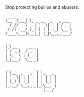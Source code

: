 Stop protecting bullies and abusers.

     _____    _                   
    |__  /___| |_ _ __  _   _ ___ 
      / // _ \ __| '_ \| | | / __|
     / /|  __/ |_| | | | |_| \__ \
    /____\___|\__|_| |_|\__,_|___/
                                  
     _             
    (_)___    __ _ 
    | / __|  / _` |
    | \__ \ | (_| |
    |_|___/  \__,_|
                   
     _           _ _       
    | |__  _   _| | |_   _ 
    | '_ \| | | | | | | | |
    | |_) | |_| | | | |_| |
    |_.__/ \__,_|_|_|\__, |
                     |___/ 
